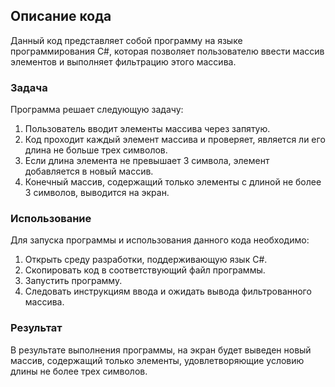 ## Описание кода

Данный код представляет собой программу на языке программирования C#, которая позволяет пользователю ввести массив элементов и выполняет фильтрацию этого массива.

### Задача
Программа решает следующую задачу:
1. Пользователь вводит элементы массива через запятую.
2. Код проходит каждый элемент массива и проверяет, является ли его длина не больше трех символов.
3. Если длина элемента не превышает 3 символа, элемент добавляется в новый массив.
4. Конечный массив, содержащий только элементы с длиной не более 3 символов, выводится на экран.

### Использование
Для запуска программы и использования данного кода необходимо:
1. Открыть среду разработки, поддерживающую язык C#.
2. Скопировать код в соответствующий файл программы.
3. Запустить программу.
4. Следовать инструкциям ввода и ожидать вывода фильтрованного массива.

### Результат
В результате выполнения программы, на экран будет выведен новый массив, содержащий только элементы, удовлетворяющие условию длины не более трех символов.